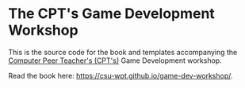 # The CPT's Game Development Workshop

This is the source code for the book and templates accompanying the [Computer Peer Teacher's (CPT's)](https://engineering.csuohio.edu/advising/computer-peer-teachers-cpts) Game Development workshop.

Read the book here: <https://csu-wpt.github.io/game-dev-workshop/>.
